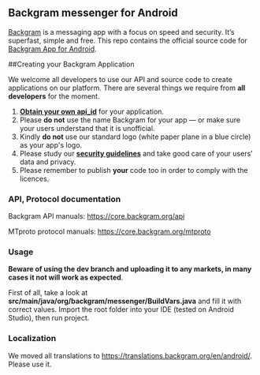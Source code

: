 ## Backgram messenger for Android

[Backgram](https://backgram.org) is a messaging app with a focus on speed and security. It’s superfast, simple and free.
This repo contains the official source code for [Backgram App for Android](https://play.google.com/store/apps/details?id=org.backgram.messenger).

##Creating your Backgram Application

We welcome all developers to use our API and source code to create applications on our platform.
There are several things we require from **all developers** for the moment.

1. [**Obtain your own api_id**](https://core.backgram.org/api/obtaining_api_id) for your application.
2. Please **do not** use the name Backgram for your app — or make sure your users understand that it is unofficial.
3. Kindly **do not** use our standard logo (white paper plane in a blue circle) as your app's logo.
3. Please study our [**security guidelines**](https://core.backgram.org/mtproto/security_guidelines) and take good care of your users' data and privacy.
4. Please remember to publish **your** code too in order to comply with the licences.

### API, Protocol documentation

Backgram API manuals: https://core.backgram.org/api

MTproto protocol manuals: https://core.backgram.org/mtproto

### Usage

**Beware of using the dev branch and uploading it to any markets, in many cases it not will work as expected**.

First of all, take a look at **src/main/java/org/backgram/messenger/BuildVars.java** and fill it with correct values.
Import the root folder into your IDE (tested on Android Studio), then run project.

### Localization

We moved all translations to https://translations.backgram.org/en/android/. Please use it.
